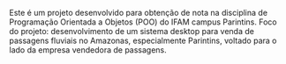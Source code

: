 Este é um projeto desenvolvido para obtenção de nota na disciplina de Programação Orientada a Objetos (POO) do IFAM campus Parintins.
Foco do projeto: desenvolvimento de um sistema desktop para venda de passagens fluviais no Amazonas, especialmente Parintins, voltado para o lado da empresa vendedora de passagens.
